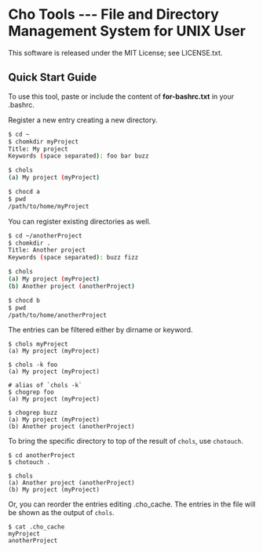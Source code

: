 # Cho Tools --- File and Directory Management System for UNIX User

This software is released under the MIT License; see LICENSE.txt.

## Quick Start Guide
To use this tool, paste or include the content of **for-bashrc.txt** in your .bashrc.


Register a new entry creating a new directory.
```sh
$ cd ~
$ chomkdir myProject
Title: My project
Keywords (space separated): foo bar buzz

$ chols
(a) My project (myProject)

$ chocd a
$ pwd
/path/to/home/myProject
```

You can register existing directories as well.
```sh
$ cd ~/anotherProject
$ chomkdir .
Title: Another project
Keywords (space separated): buzz fizz

$ chols
(a) My project (myProject)
(b) Another project (anotherProject)

$ chocd b
$ pwd
/path/to/home/anotherProject
```

The entries can be filtered either by dirname or keyword.
```
$ chols myProject
(a) My project (myProject)

$ chols -k foo
(a) My project (myProject)

# alias of `chols -k`
$ chogrep foo
(a) My project (myProject)

$ chogrep buzz
(a) My project (myProject)
(b) Another project (anotherProject)
```

To bring the specific directory to top of the result of `chols`, use `chotouch`.
```
$ cd anotherProject
$ chotouch .

$ chols
(a) Another project (anotherProject)
(b) My project (myProject)
```

Or, you can reorder the entries editing .cho_cache. The entries in the file will be shown as the output of `chols`.
```
$ cat .cho_cache
myProject
anotherProject
```
